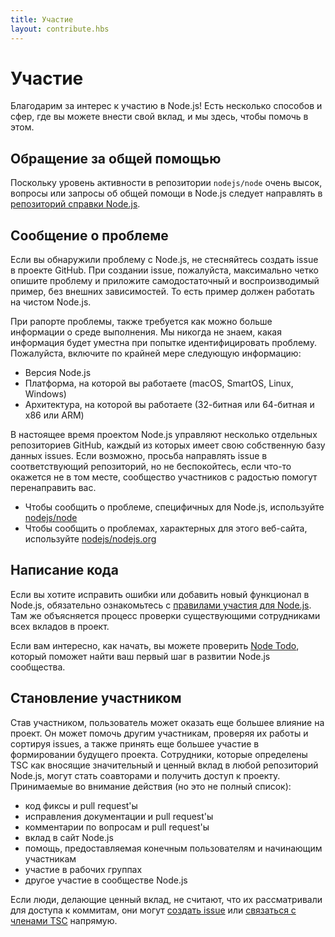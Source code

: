 ```yaml
---
title: Участие
layout: contribute.hbs
---
```


# Участие

Благодарим за интерес к участию в Node.js! Есть несколько способов и сфер, где вы можете внести
свой вклад, и мы здесь, чтобы помочь в этом.

## Обращение за общей помощью

Поскольку уровень активности в репозитории `nodejs/node` очень высок, вопросы или запросы об
общей помощи в Node.js следует направлять в [репозиторий справки Node.js](https://github.com/nodejs/help/issues).

## Сообщение о проблеме

Если вы обнаружили проблему с Node.js, не стесняйтесь создать issue в проекте GitHub.
При создании issue, пожалуйста, максимально четко опишите проблему и приложите самодостаточный
и воспроизводимый пример, без внешних зависимостей. То есть пример должен работать на чистом Node.js.

При рапорте проблемы, также требуется как можно больше информации о среде выполнения.
Мы никогда не знаем, какая информация будет уместна при попытке идентифицировать проблему.
Пожалуйста, включите по крайней мере следующую информацию:

* Версия Node.js
* Платформа, на которой вы работаете (macOS, SmartOS, Linux, Windows)
* Архитектура, на которой вы работаете (32-битная или 64-битная и x86 или ARM)

В настоящее время проектом Node.js управляют несколько отдельных репозиториев GitHub, каждый из которых имеет
свою собственную базу данных issues. Если возможно, просьба направлять issue в соответствующий репозиторий,
но не беспокойтесь, если что-то окажется не в том месте, сообщество участников с радостью помогут перенаправить вас.

* Чтобы сообщить о проблеме, специфичных для Node.js, используйте [nodejs/node](https://github.com/nodejs/node)
* Чтобы сообщить о проблемах, характерных для этого веб-сайта, используйте [nodejs/nodejs.org](https://github.com/nodejs/nodejs.org/issues)

## Написание кода

Если вы хотите исправить ошибки или добавить новый функционал в Node.js, обязательно ознакомьтесь с
[правилами участия для Node.js](https://github.com/nodejs/node/blob/main/CONTRIBUTING.md#pull-requests). Там
же объясняется процесс проверки существующими сотрудниками всех вкладов в проект.

Если вам интересно, как начать, вы можете проверить [Node Todo](https://www.nodetodo.org/), который поможет найти ваш первый шаг в развитии Node.js сообщества.

## Становление участником

Став участником, пользователь может оказать еще большее влияние на проект. Он может помочь другим участникам,
проверяя их работы и сортируя issues, а также принять еще большее участие в формировании будущего проекта.
Сотрудники, которые определены TSC как вносящие значительный и ценный вклад в любой репозиторий Node.js,
могут стать соавторами и получить доступ к проекту. Принимаемые во внимание действия (но это не полный список):

* код фиксы и pull request'ы
* исправления документации и pull request'ы
* комментарии по вопросам и pull request'ы
* вклад в сайт Node.js
* помощь, предоставляемая конечным пользователям и начинающим участникам
* участие в рабочих группах
* другое участие в сообществе Node.js

Если люди, делающие ценный вклад, не считают, что их рассматривали для доступа к коммитам, они могут
[создать issue](https://github.com/nodejs/TSC/issues) или [связаться с членами TSC](https://github.com/nodejs/TSC#current-members) напрямую.

